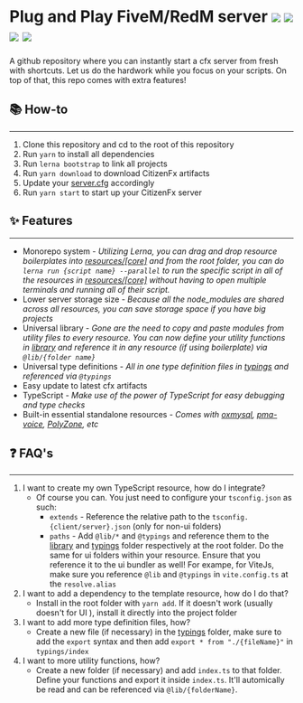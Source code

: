 # Plug and Play FiveM/RedM server <img src="https://img.shields.io/github/languages/code-size/itsgeegeez/cfx-server?style=plastic" /> <img src="https://img.shields.io/github/stars/itsgeegeez/cfx-server?style=plastic" /> <img src="https://img.shields.io/github/forks/itsgeegeez/cfx-server?style=plastic"/> <img src="https://img.shields.io/github/issues/itsgeegeez/cfx-server?style=plastic"/>

A github repository where you can instantly start a cfx server from fresh with shortcuts. Let us do the hardwork while you focus on your scripts. On top of that, this repo comes with extra features!

## 📚 How-to

---

1. Clone this repository and cd to the root of this repository
2. Run `yarn` to install all dependencies
3. Run `lerna bootstrap` to link all projects
4. Run `yarn download` to download CitizenFx artifacts
5. Update your [server.cfg](server.cfg) accordingly
6. Run `yarn start` to start up your CitizenFx server

## ✨ **Features**

---

- Monorepo system - _Utilizing Lerna, you can drag and drop resource boilerplates into [resources/[core]](resources/%5Bcore%5D/) and from the root folder, you can do `lerna run {script name} --parallel` to run the specific script in all of the resources in [resources/[core]](resources/%5Bcore%5D/) without having to open multiple terminals and running all of their script._
- Lower server storage size - _Because all the node_modules are shared across all resources, you can save storage space if you have big projects_
- Universal library - _Gone are the need to copy and paste modules from utility files to every resource. You can now define your utility functions in [library](library/) and reference it in any resource (if using boilerplate) via `@lib/{folder name}`_
- Universal type definitions - _All in one type definition files in [typings](typings/) and referenced via `@typings`_
- Easy update to latest cfx artifacts
- TypeScript - _Make use of the power of TypeScript for easy debugging and type checks_
- Built-in essential standalone resources - _Comes with [oxmysql](https://github.com/overextended/oxmysql), [pma-voice](https://github.com/AvarianKnight/pma-voice), [PolyZone](https://github.com/mkafrin/PolyZone), etc_

## ❓ FAQ's

---

1. I want to create my own TypeScript resource, how do I integrate?
   - Of course you can. You just need to configure your `tsconfig.json` as such:
     - `extends` - Reference the relative path to the `tsconfig.{client/server}.json` (only for non-ui folders)
     - `paths` - Add `@lib/*` and `@typings` and reference them to the [library](library/) and [typings](typings/) folder respectively at the root folder. Do the same for ui folders within your resource. Ensure that you reference it to the ui bundler as well! For exampe, for ViteJs, make sure you reference `@lib` and `@typings` in `vite.config.ts` at the `resolve.alias`
2. I want to add a dependency to the template resource, how do I do that?
   - Install in the root folder with `yarn add`. If it doesn't work (usually doesn't for UI ), install it directly into the project folder
3. I want to add more type definition files, how?
   - Create a new file (if necessary) in the [typings](typings/) folder, make sure to add the `export` syntax and then add `export * from "./{fileName}"` in `typings/index`
4. I want to more utility functions, how?
   - Create a new folder (if necessary) and add `index.ts` to that folder. Define your functions and export it inside `index.ts`. It'll automically be read and can be referenced via `@lib/{folderName}`.
